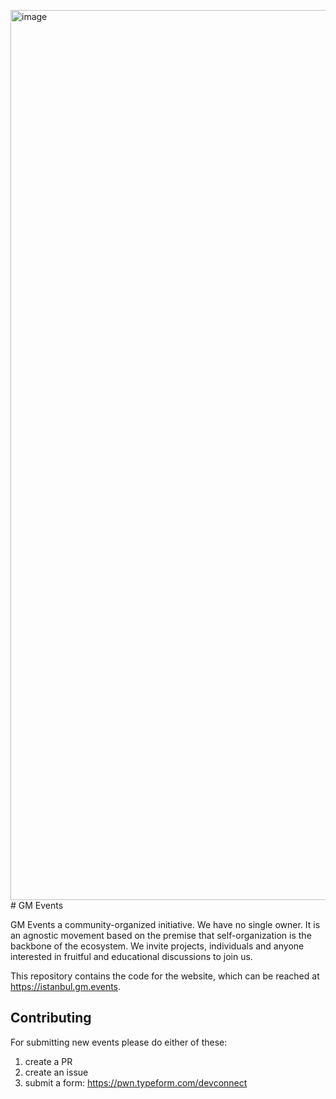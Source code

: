 <img width="1424" alt="image" src="https://github.com/PWNFinance/gm_events_cities/assets/125390337/85524116-eb27-435a-a51d-facc6c5c4322"># GM Events 

GM Events a community-organized initiative. We have no single
owner. It is an agnostic movement based on the premise that self-organization
is the backbone of the ecosystem. We invite projects, individuals and anyone
interested in fruitful and educational discussions to join us.

This repository contains the code for the website, which can be reached at
https://istanbul.gm.events.

## Contributing
For submitting new events please do either of these:
1) create a PR 
2) create an issue 
3) submit a form: https://pwn.typeform.com/devconnect 
